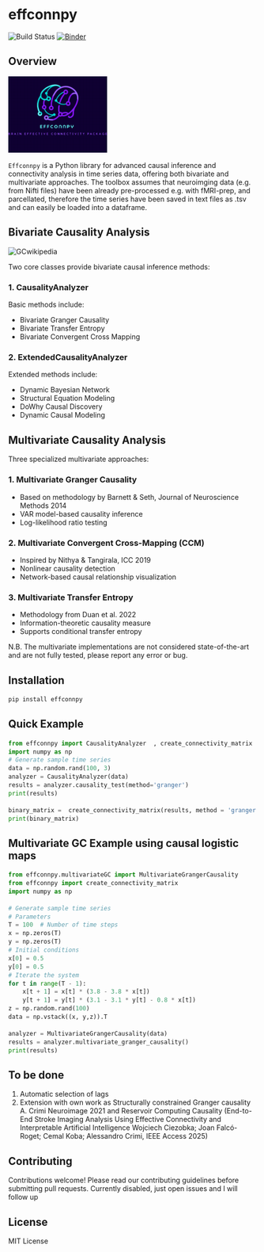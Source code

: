 # effconnpy

![Build Status](https://img.shields.io/badge/build-passing-brightgreen)
[![Binder](https://mybinder.org/badge_logo.svg)](https://mybinder.org/v2/gh/yourusername/effconnpy/main)

## Overview
 
<img src="https://raw.githubusercontent.com/alecrimi/effconnpy/main/logo.png" alt="logo" width="200"/>


`Effconnpy` is a Python library for advanced causal inference and connectivity analysis in time series data, offering both bivariate and multivariate approaches.
The toolbox assumes that neuroimging data (e.g. from Nifti files) have been already pre-processed e.g. with fMRI-prep, and parcellated, therefore the time series have been saved in text files as .tsv
and can easily be loaded into a dataframe.

## Bivariate Causality Analysis
<img src="https://upload.wikimedia.org/wikipedia/commons/7/7d/GrangerCausalityIllustration.svg" alt="GCwikipedia" width="400"/>

Two core classes provide bivariate causal inference methods:

### 1. CausalityAnalyzer
Basic methods include:
- Bivariate Granger Causality
- Bivariate Transfer Entropy
- Bivariate Convergent Cross Mapping 

### 2. ExtendedCausalityAnalyzer
Extended methods include:
- Dynamic Bayesian Network
- Structural Equation Modeling
- DoWhy Causal Discovery
- Dynamic Causal Modeling

## Multivariate Causality Analysis

Three specialized multivariate approaches:

### 1. Multivariate Granger Causality
- Based on methodology by Barnett & Seth, Journal of Neuroscience Methods 2014
- VAR model-based causality inference
- Log-likelihood ratio testing

### 2. Multivariate Convergent Cross-Mapping (CCM)
- Inspired by Nithya & Tangirala, ICC 2019
- Nonlinear causality detection
- Network-based causal relationship visualization

### 3. Multivariate Transfer Entropy
- Methodology from Duan et al. 2022
- Information-theoretic causality measure
- Supports conditional transfer entropy

N.B. The multivariate implementations are not considered state-of-the-art and are not fully tested, please report any error or bug.

## Installation

```bash
pip install effconnpy
```

## Quick Example

```python
from effconnpy import CausalityAnalyzer  , create_connectivity_matrix 
import numpy as np
# Generate sample time series
data = np.random.rand(100, 3)
analyzer = CausalityAnalyzer(data)
results = analyzer.causality_test(method='granger')
print(results)

binary_matrix =  create_connectivity_matrix(results, method = 'granger') 
print(binary_matrix)
```


## Multivariate GC Example using causal logistic maps

```python
from effconnpy.multivariateGC import MultivariateGrangerCausality  
from effconnpy import create_connectivity_matrix 
import numpy as np

# Generate sample time series 
# Parameters
T = 100  # Number of time steps
x = np.zeros(T)
y = np.zeros(T)
# Initial conditions
x[0] = 0.5
y[0] = 0.5
# Iterate the system
for t in range(T - 1):
    x[t + 1] = x[t] * (3.8 - 3.8 * x[t])
    y[t + 1] = y[t] * (3.1 - 3.1 * y[t] - 0.8 * x[t])
z = np.random.rand(100)  
data = np.vstack((x, y,z)).T   

analyzer = MultivariateGrangerCausality(data)
results = analyzer.multivariate_granger_causality()
print(results)
```

## To be done
1. Automatic selection of lags
2. Extension with own work as Structurally constrained Granger causality A. Crimi Neuroimage 2021
and Reservoir Computing Causality (End-to-End Stroke Imaging Analysis Using Effective Connectivity and Interpretable Artificial Intelligence
Wojciech Ciezobka; Joan Falcó-Roget; Cemal Koba; Alessandro Crimi, IEEE Access 2025)


## Contributing

Contributions welcome! Please read our contributing guidelines before submitting pull requests.
Currently disabled, just open issues and I will follow up

## License

MIT License

